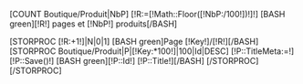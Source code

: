 [COUNT Boutique/Produit|NbP]
[!R:=[!Math::Floor([!NbP:/100!])!]!]
[BASH green][!R!] pages et [!NbP!] produits[/BASH]

[STORPROC [!R:+1!]|N|0|1]
    [BASH green]Page [!Key!]/[!R!][/BASH]
    [STORPROC Boutique/Produit|P|[!Key:*100!]|100|Id|DESC]
        [!P::TitleMeta:=!]
        [!P::Save()!]
        [BASH green][!P::Id!] [!P::Title!][/BASH]
    [/STORPROC]
[/STORPROC]